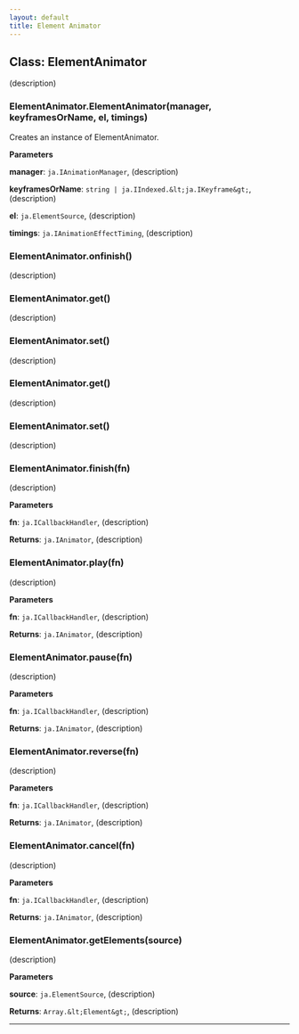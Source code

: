 ```yaml
---
layout: default
title: Element Animator
---
```



## Class: ElementAnimator
(description)

### ElementAnimator.ElementAnimator(manager, keyframesOrName, el, timings) 

Creates an instance of ElementAnimator.

**Parameters**

**manager**: `ja.IAnimationManager`, (description)

**keyframesOrName**: `string | ja.IIndexed.&lt;ja.IKeyframe&gt;`, (description)

**el**: `ja.ElementSource`, (description)

**timings**: `ja.IAnimationEffectTiming`, (description)


### ElementAnimator.onfinish() 

(description)


### ElementAnimator.get() 

(description)


### ElementAnimator.set() 

(description)


### ElementAnimator.get() 

(description)


### ElementAnimator.set() 

(description)


### ElementAnimator.finish(fn) 

(description)

**Parameters**

**fn**: `ja.ICallbackHandler`, (description)

**Returns**: `ja.IAnimator`, (description)

### ElementAnimator.play(fn) 

(description)

**Parameters**

**fn**: `ja.ICallbackHandler`, (description)

**Returns**: `ja.IAnimator`, (description)

### ElementAnimator.pause(fn) 

(description)

**Parameters**

**fn**: `ja.ICallbackHandler`, (description)

**Returns**: `ja.IAnimator`, (description)

### ElementAnimator.reverse(fn) 

(description)

**Parameters**

**fn**: `ja.ICallbackHandler`, (description)

**Returns**: `ja.IAnimator`, (description)

### ElementAnimator.cancel(fn) 

(description)

**Parameters**

**fn**: `ja.ICallbackHandler`, (description)

**Returns**: `ja.IAnimator`, (description)

### ElementAnimator.getElements(source) 

(description)

**Parameters**

**source**: `ja.ElementSource`, (description)

**Returns**: `Array.&lt;Element&gt;`, (description)



* * *











